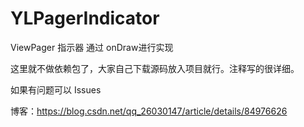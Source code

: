 # YLPagerIndicator
ViewPager 指示器
通过 onDraw进行实现

这里就不做依赖包了，大家自己下载源码放入项目就行。注释写的很详细。

如果有问题可以 Issues

博客：https://blog.csdn.net/qq_26030147/article/details/84976626

